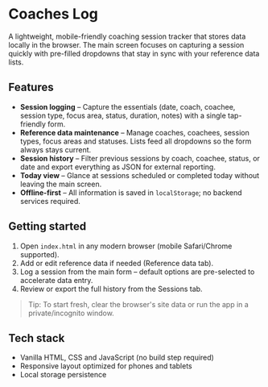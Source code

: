 # Coaches Log

A lightweight, mobile-friendly coaching session tracker that stores data locally in the browser. The main screen focuses on capturing a session quickly with pre-filled dropdowns that stay in sync with your reference data lists.

## Features

- **Session logging** – Capture the essentials (date, coach, coachee, session type, focus area, status, duration, notes) with a single tap-friendly form.
- **Reference data maintenance** – Manage coaches, coachees, session types, focus areas and statuses. Lists feed all dropdowns so the form always stays current.
- **Session history** – Filter previous sessions by coach, coachee, status, or date and export everything as JSON for external reporting.
- **Today view** – Glance at sessions scheduled or completed today without leaving the main screen.
- **Offline-first** – All information is saved in `localStorage`; no backend services required.

## Getting started

1. Open `index.html` in any modern browser (mobile Safari/Chrome supported).
2. Add or edit reference data if needed (Reference data tab).
3. Log a session from the main form – default options are pre-selected to accelerate data entry.
4. Review or export the full history from the Sessions tab.

> Tip: To start fresh, clear the browser's site data or run the app in a private/incognito window.

## Tech stack

- Vanilla HTML, CSS and JavaScript (no build step required)
- Responsive layout optimized for phones and tablets
- Local storage persistence
